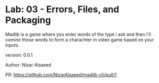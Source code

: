 # Lab: 03 - Errors, Files, and Packaging 

Madlib is a game where you enter words of the type i ask and then 
i'll comine those words to form a charachter in video game based on
your inputs.


version: 0.0.1

Author: Nizar Alsaeed

PR: https://github.com/NizarAlsaeed/madlib-cli/pull/1